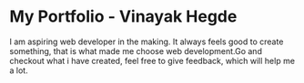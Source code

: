 # My Portfolio - Vinayak Hegde
I am aspiring web developer in the making. It always feels good to create something, that is what made me choose web development.Go and checkout what i have created, feel free to give feedback, which will help me a lot.